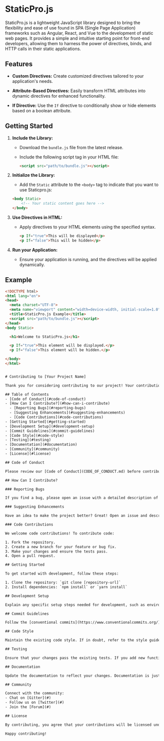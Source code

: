 # StaticPro.js

StaticPro.js is a lightweight JavaScript library designed to bring the flexibility and ease of use found in SPA (Single Page Application) frameworks such as Angular, React, and Vue to the development of static web pages. It provides a simple and intuitive starting point for front-end developers, allowing them to harness the power of directives, binds, and HTTP calls in their static applications.

## Features

- **Custom Directives:** Create customized directives tailored to your application's needs.
  
- **Attribute-Based Directives:** Easily transform HTML attributes into dynamic directives for enhanced functionality.

- **If Directive:** Use the `If` directive to conditionally show or hide elements based on a boolean attribute.

## Getting Started

1. **Include the Library:**
   - Download the `bundle.js` file from the latest release.

   - Include the following script tag in your HTML file:

     ```html
     <script src="path/to/bundle.js"></script>
     ```
2. **Initialize the Library:**
    - Add the `Static` attribute to the `<body>` tag to indicate that you want to use Staticpro.js:

    ```html
    <body Static>
        <!-- Your static content goes here -->
    </body>
    ```


2. **Use Directives in HTML:**
   - Apply directives to your HTML elements using the specified syntax.

     ```html
     <p If="true">This will be displayed</p>
     <p If="false">This will be hidden</p>
     ```

4. **Run your Application:**
   - Ensure your application is running, and the directives will be applied dynamically.

## Example

```html
<!DOCTYPE html>
<html lang="en">
<head>
  <meta charset="UTF-8">
  <meta name="viewport" content="width=device-width, initial-scale=1.0">
  <title>StaticPro.js Example</title>
  <script src="path/to/bundle.js"></script>
</head>
<body Static>

  <h1>Welcome to StaticPro.js</h1>

  <p If="true">This element will be displayed.</p>
  <p If="false">This element will be hidden.</p>

</body>
</html>


# Contributing to [Your Project Name]

Thank you for considering contributing to our project! Your contributions help improve and grow the community. Before you start, please take a moment to read the following guidelines.

## Table of Contents
- [Code of Conduct](#code-of-conduct)
- [How Can I Contribute?](#how-can-i-contribute)
  - [Reporting Bugs](#reporting-bugs)
  - [Suggesting Enhancements](#suggesting-enhancements)
  - [Code Contributions](#code-contributions)
- [Getting Started](#getting-started)
- [Development Setup](#development-setup)
- [Commit Guidelines](#commit-guidelines)
- [Code Style](#code-style)
- [Testing](#testing)
- [Documentation](#documentation)
- [Community](#community)
- [License](#license)

## Code of Conduct

Please review our [Code of Conduct](CODE_OF_CONDUCT.md) before contributing.

## How Can I Contribute?

### Reporting Bugs

If you find a bug, please open an issue with a detailed description of the problem. Be sure to include information about your environment.

### Suggesting Enhancements

Have an idea to make the project better? Great! Open an issue and describe your enhancement. We welcome your input!

### Code Contributions

We welcome code contributions! To contribute code:

1. Fork the repository.
2. Create a new branch for your feature or bug fix.
3. Make your changes and ensure the tests pass.
4. Open a pull request.

## Getting Started

To get started with development, follow these steps:

1. Clone the repository: `git clone [repository-url]`
2. Install dependencies: `npm install` or `yarn install`

## Development Setup

Explain any specific setup steps needed for development, such as environment variables, configuration files, etc.

## Commit Guidelines

Follow the [conventional commits](https://www.conventionalcommits.org/) specification for your commit messages.

## Code Style

Maintain the existing code style. If in doubt, refer to the style guide or the existing codebase.

## Testing

Ensure that your changes pass the existing tests. If you add new functionality, include relevant tests.

## Documentation

Update the documentation to reflect your changes. Documentation is just as important as code!

## Community

Connect with the community:
- Chat on [Gitter](#)
- Follow us on [Twitter](#)
- Join the [Forum](#)

## License

By contributing, you agree that your contributions will be licensed under the [LICENSE](LICENSE) file of this project.

Happy contributing!
